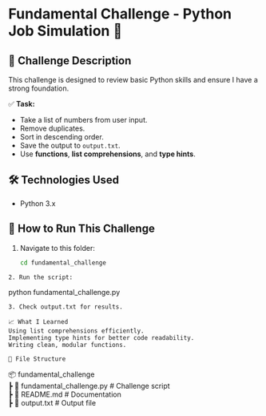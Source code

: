 # **Fundamental Challenge - Python Job Simulation 🚀**  

## **📌 Challenge Description**  
This challenge is designed to review basic Python skills and ensure I have a strong foundation.  

✅ **Task:**  
- Take a list of numbers from user input.  
- Remove duplicates.  
- Sort in descending order.  
- Save the output to `output.txt`.  
- Use **functions**, **list comprehensions**, and **type hints**.  

## **🛠️ Technologies Used**  
- Python 3.x  

## **🚀 How to Run This Challenge**  
1. Navigate to this folder:  
   ```sh
   cd fundamental_challenge
```
2. Run the script:
```
python fundamental_challenge.py
```
3. Check output.txt for results.

📈 What I Learned
Using list comprehensions efficiently.
Implementing type hints for better code readability.
Writing clean, modular functions.

📂 File Structure
```

📦 fundamental_challenge  
 ┣ 📜 fundamental_challenge.py  # Challenge script  
 ┣ 📜 README.md                 # Documentation  
 ┣ 📜 output.txt                 # Output file  
